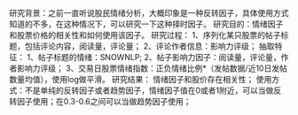 研究背景：之前一直听说股民情绪分析，大概印象是一种反转因子，具体使用方式知道的不多，在这种情况下，可以研究一下这种择时因子。
研究目的：情绪因子和股票价格的相关性和如何使用该因子。
研究过程：
1、序列化某只股票的帖子标题，包括评论内容，阅读量，评论量；
2、评论作者信息：影响力评级；
抽取特征：
1、帖子标题的情绪：SNOWNLP;
2、帖子影响力因子：阅读量，评论量，作者影响力评级；
3、交易日股票情绪指数：正负情绪比例*（发帖数据/近10日发帖数量均值），使用log做平滑。
研究结果：
情绪因子和股价存在相关性；
使用方式：不是单纯的反转因子或者趋势因子，情绪因子值在0或者1附近，可以当做反转因子使用；在0.3-0.6之间可以当做趋势因子使用；
